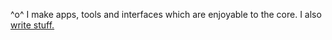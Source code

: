 ^o^ I make apps, tools and interfaces which are enjoyable to the core. I also [write stuff.](https://hitblast.github.io/blog)
